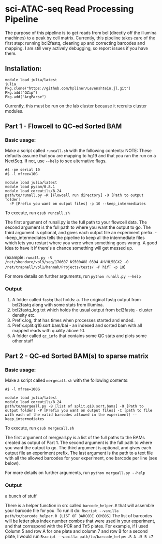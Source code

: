 # sci-ATAC-seq Read Processing Pipeline
The purpose of this pipeline is to get reads from bcl (directly off the illumina machines) to a peak by cell matrix. Currently, this pipeline takes care of the first step: running bcl2fastq, cleaning up and correcting barcodes and mapping.  I am still very actively debugging, so report issues if you have them.

## Installation:
~~~~
module load julia/latest
julia
Pkg.clone("https://github.com/hpliner/Levenshtein.jl.git")
Pkg.add("GZip")
Pkg.add("ArgParse")
~~~~

Currently, this must be run on the lab cluster because it recruits cluster modules.

## Part 1 - Flowcell to QC-ed Sorted BAM
### Basic usage:

Make a script called `runcall.sh` with the following contents: 
NOTE: These defaults assume that you are mapping to hg19 and that you ran the run on a NextSeq. If not, use `--help` to see alternative flags.
~~~~ 
#$ -pe serial 10
#$ -l mfree=10G

module load julia/latest
module load pysam/0.8.1
module load coreutils/8.24
path/to/runall.py -R [Flowcell run directory] -O [Path to output folder] 
  -P [Prefix you want on output files] -p 10 --keep_intermediates
~~~~ 

To execute, run `qsub runcall.sh`

The first argument of runall.py is the full path to your flowcell data. The second argument is the full path to where you want the output to go. The third argument is optional, and gives each output file an experiment prefix. --keep_intermediates tells the pipeline to keep all the intermediate files which lets you restart where you were when something goes wrong. A good idea to have it if there's a chance something will get messed up.

(example: `runall.py -R /net/shendure/vol9/seq/170607_NS500488_0394_AHVHL5BGX2 -O /net/trapnell/vol1/hannah/Projects/tests/ -P hifT -p 10`)

For more details on further arguments, run `python runall.py --help`

### Output
1. A folder called `fastq` that holds:
  a. The original fastq output from bcl2fastq along with some stats from illumina.
2. bcl2fastq_log.txt which holds the usual output from bcl2fastq - cluster density etc.
3. Prefix.log, that has times when processes started and ended.
4. Prefix.split.q10.sort.bam/bai - an indexed and sorted bam with all mapped reads with quality above 10.
5. A folder called `qc_info` that contains some QC stats and plots
some other stuff

## Part 2 - QC-ed Sorted BAM(s) to sparse matrix
### Basic usage:

Make a script called `mergecall.sh` with the following contents:
~~~~ 
#$ -l mfree=100G

module load julia/latest
module load coreutils/8.24
path/to/mergeall.py -B [list of split.q10.sort.bams] -O [Path to output folder] -P [Prefix you want on output files] -C [path to file with each of the valid barcodes allowed in the experiment] --keep_intermediates
~~~~ 

To execute, run `qsub mergecall.sh`

The first argument of mergeall.py is a list of the full paths to the BAMs created as output of Part 1. The second argument is the full path to where you want the output to go. The third argument is optional, and gives each output file an experiment prefix. The last argument is the path to a text file with all the allowed barcodes for your experiment, one barcode per line (see below).

For more details on further arguments, run `python mergeall.py --help`


### Output
a bunch of stuff

There is a helper function in src called `barcode_helper.R` that will assemble your barcode file for you. To run it do:
`Rscript --vanilla path/to/barcode_helper.R [LIST OF BARCODE COMBOS]` The list of barcodes will be letter plus index number combos that were used in your experiment, and that correspond with the PCR and Tn5 plates. For example, if I used Column 5 and row A for one plate and column 7 and row B for a second plate, I would run `Rscript --vanilla path/to/barcode_helper.R A i5 B i7` 
